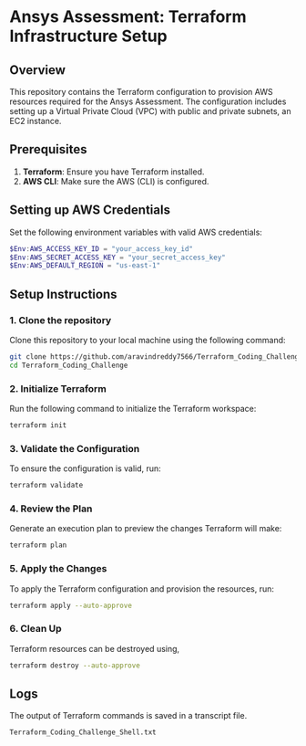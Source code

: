 
# Ansys Assessment: Terraform Infrastructure Setup

## Overview

This repository contains the Terraform configuration to provision AWS resources required for the Ansys Assessment. The configuration includes setting up a Virtual Private Cloud (VPC) with public and private subnets, an EC2 instance.

## Prerequisites

1. **Terraform**: Ensure you have Terraform installed. 
2. **AWS CLI**: Make sure the AWS (CLI) is configured.


## Setting up AWS Credentials

Set the following environment variables with valid AWS credentials:

```powershell
$Env:AWS_ACCESS_KEY_ID = "your_access_key_id"
$Env:AWS_SECRET_ACCESS_KEY = "your_secret_access_key"
$Env:AWS_DEFAULT_REGION = "us-east-1"
```

## Setup Instructions

### 1. Clone the repository

Clone this repository to your local machine using the following command:

```bash
git clone https://github.com/aravindreddy7566/Terraform_Coding_Challenge.git
cd Terraform_Coding_Challenge
```

### 2. Initialize Terraform

Run the following command to initialize the Terraform workspace:

```bash
terraform init
```

### 3. Validate the Configuration

To ensure the configuration is valid, run:

```bash
terraform validate
```

### 4. Review the Plan

Generate an execution plan to preview the changes Terraform will make:

```bash
terraform plan
```

### 5. Apply the Changes

To apply the Terraform configuration and provision the resources, run:

```bash
terraform apply --auto-approve
```

### 6. Clean Up

Terraform resources can be destroyed using,

```bash
terraform destroy --auto-approve
```

## Logs

The output of Terraform commands is saved in a transcript file. 
```
Terraform_Coding_Challenge_Shell.txt
```
